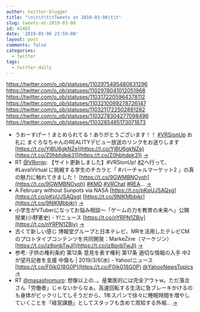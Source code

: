 ```yaml
---
author: twitter-blogger
title: "\n\t\t\t\tTweets at 2019-03-06\t\t"
slug: tweets-at-2019-03-06
id: 41481
date: '2019-03-06 23:59:00'
layout: post
comments: false
categories:
  - twitter
tags:
  - twitter-daily
---
```


https://twitter.com/o_ob/statuses/1102975495480631296 https://twitter.com/o_ob/statuses/1102978041012051968 https://twitter.com/o_ob/statuses/1103172205964378112 https://twitter.com/o_ob/statuses/1103210089278726147 https://twitter.com/o_ob/statuses/1103211722502881282 https://twitter.com/o_ob/statuses/1103278304277098496 https://twitter.com/o_ob/statuses/1103285485173071873  

*   うおーすげー！まとめられてる！ありがとうございます！！ [#VRSionUp](https://twitter.com/search?q=%23VRSionUp&src=hash) お礼に まぐろなちゃんのREALITYデビュー放送のリンクをお送りします [https://t.co/YjBU6gkNZe](https://t.co/YjBU6gkNZe) [https://t.co/Z0hbhdpk31](https://t.co/Z0hbhdpk31) [->](https://twitter.com/o_ob/statuses/1102975495480631296)
*   RT [@VRonjp](https://twitter.com/VRonjp): 【サイト更新しました】#VRSionUp! [#2](https://twitter.com/search?q=%232&src=hash)へ行って、#LavalVirtual に挑戦する学生のチカラと「 #バーチャルマーケット2 」の真の魅力に触れてきました！ [https://t.co/9GWMBNOyoh](https://t.co/9GWMBNOyoh) [#KMD](https://twitter.com/search?q=%23KMD&src=hash) [#VRChat](https://twitter.com/search?q=%23VRChat&src=hash) [#REA](https://twitter.com/search?q=%23REA&src=hash)… [->](https://twitter.com/o_ob/statuses/1102978041012051968)
*   A February without Sunpots via NASA [https://t.co/pKpUJSAQxg](https://t.co/pKpUJSAQxg) [https://t.co/9NlKMbbjkr](https://t.co/9NlKMbbjkr) [->](https://twitter.com/o_ob/statuses/1103172205964378112)
*   小学生がVTuberになってお悩み相談～「ゲームの力を教育の未来へ」公開授業(小野憲史) - Y!ニュース [https://t.co/nYRPN1ZBiy](https://t.co/nYRPN1ZBiy) [->](https://twitter.com/o_ob/statuses/1103210089278726147)
*   古くて新しい感じ 博報堂グループと日本テレビ、MRを活用したテレビCMのプロトタイプコンテンツを共同開発：MarkeZine（マーケジン） [https://t.co/iz8pnbTwJI](https://t.co/iz8pnbTwJI) [->](https://twitter.com/o_ob/statuses/1103211722502881282)
*   参考: 子供の権利条約 第12条 意見を表す権利 第17条 適切な情報の入手 中2が望月記者を支援 中傷も | 2019/3/6(水) - Yahoo!ニュース [https://t.co/F0jkG18G0P](https://t.co/F0jkG18G0P) [@YahooNewsTopics](https://twitter.com/YahooNewsTopics) [->](https://twitter.com/o_ob/statuses/1103278304277098496)
*   RT [@masashiomuro](https://twitter.com/masashiomuro): 想像以上の‥。産業医的には完全アウトw。ただ落合さん「労働者」じゃないからなぁ。高速回転する生活に急ブレーキかけるのも身体がビックリしてしそうだから、1年スパンで徐々に睡眠時間を増やしていくことを「経営課題」としてスタッフも含めて周知する外堀… [->](https://twitter.com/o_ob/statuses/1103285485173071873)